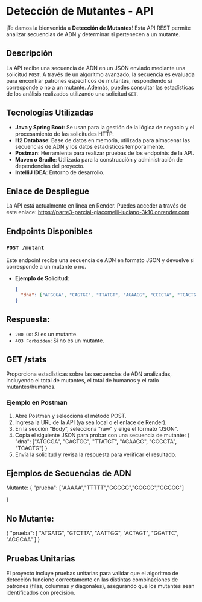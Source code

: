 # Detección de Mutantes - API

¡Te damos la bienvenida a **Detección de Mutantes**! Esta API REST permite analizar secuencias de ADN y determinar si pertenecen a un mutante. 

## Descripción

La API recibe una secuencia de ADN en un JSON enviado mediante una solicitud `POST`. A través de un algoritmo avanzado, la secuencia es evaluada para encontrar patrones específicos de mutantes, respondiendo si corresponde o no a un mutante. Además, puedes consultar las estadísticas de los análisis realizados utilizando una solicitud `GET`.

## Tecnologías Utilizadas

- **Java y Spring Boot**: Se usan para la gestión de la lógica de negocio y el procesamiento de las solicitudes HTTP.
- **H2 Database**: Base de datos en memoria, utilizada para almacenar las secuencias de ADN y los datos estadísticos temporalmente.
- **Postman**: Herramienta para realizar pruebas de los endpoints de la API.
- **Maven o Gradle**: Utilizada para la construcción y administración de dependencias del proyecto.
- **IntelliJ IDEA**: Entorno de desarrollo.

## Enlace de Despliegue

La API está actualmente en línea en Render. Puedes acceder a través de este enlace: https://parte3-parcial-giacomelli-luciano-3k10.onrender.com


## Endpoints Disponibles

### `POST /mutant`
Este endpoint recibe una secuencia de ADN en formato JSON y devuelve si corresponde a un mutante o no.

- **Ejemplo de Solicitud**:
  ```json
  {
    "dna": ["ATGCGA", "CAGTGC", "TTATGT", "AGAAGG", "CCCCTA", "TCACTG"]
  }

## Respuesta:

- `200 OK`: Si es un mutante.
- `403 Forbidden`: Si no es un mutante.

## GET /stats
Proporciona estadísticas sobre las secuencias de ADN analizadas, incluyendo el total de mutantes, el total de humanos y el ratio mutantes/humanos.


### Ejemplo en Postman
1. Abre Postman y selecciona el método POST.
2. Ingresa la URL de la API (ya sea local o el enlace de Render).
3. En la sección "Body", selecciona "raw" y elige el formato "JSON".
4. Copia el siguiente JSON para probar con una secuencia de mutante:
{
"dna": ["ATGCGA", "CAGTGC", "TTATGT", "AGAAGG", "CCCCTA", "TCACTG"]
}
6. Envía la solicitud y revisa la respuesta para verificar el resultado.


## Ejemplos de Secuencias de ADN
Mutante:
{
"prueba": ["AAAAA","TTTTT","GGGGG","GGGGG","GGGGG"]

}



## No Mutante:
{
"prueba": [
"ATGATG",
"GTCTTA",
"AATTGG",
"ACTAGT",
"GGATTC",
"AGGCAA"
]
}

## Pruebas Unitarias
El proyecto incluye pruebas unitarias para validar que el algoritmo de detección funcione correctamente en las distintas combinaciones de patrones (filas, columnas y diagonales), asegurando que los mutantes sean identificados con precisión.
